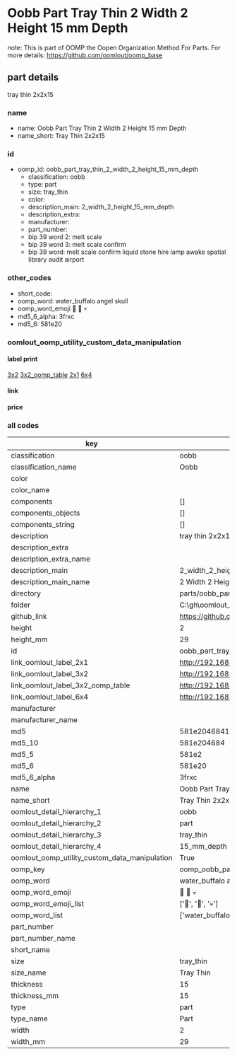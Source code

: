 # Oobb Part Tray Thin 2 Width 2 Height 15 mm Depth  

note: This is part of OOMP the Oopen Organization Method For Parts. For more details: https://github.com/oomlout/oomp_base

##  part details
  



tray thin 2x2x15



### name
* name: Oobb Part Tray Thin 2 Width 2 Height 15 mm Depth
* name_short: Tray Thin 2x2x15 
### id
* oomp_id: oobb_part_tray_thin_2_width_2_height_15_mm_depth
  * classification: oobb
  * type: part
  * size: tray_thin
  * color: 
  * description_main: 2_width_2_height_15_mm_depth
  * description_extra: 
  * manufacturer: 
  * part_number: 
  * bip 39 word 2: melt scale
  * bip 39 word 3: melt scale confirm
  * bip 39 word: melt scale confirm liquid stone hire lamp awake spatial library audit airport

### other_codes
* short_code: 
* oomp_word: water_buffalo angel skull
* oomp_word_emoji :water_buffalo: :angel: :skull:
* md5_6_alpha: 3frxc
* md5_6: 581e20






### oomlout_oomp_utility_custom_data_manipulation
#### label print
[3x2](http://192.168.1.245:1112/?label=oomp%203frxc)
[3x2_oomp_table](http://192.168.1.108:1112/?label=oomp%203frxc)
[2x1](http://192.168.1.242:1112/?label=oomp%203frxc)
[6x4](http://192.168.1.55:1112/?label=oomp%203frxc)    

#### link

                              

#### price







### all codes 
| key | value |  
| --- | --- |  
| classification | oobb |  
| classification_name | Oobb |  
| color |  |  
| color_name |  |  
| components | [] |  
| components_objects | [] |  
| components_string | [] |  
| description | tray thin 2x2x15 |  
| description_extra |  |  
| description_extra_name |  |  
| description_main | 2_width_2_height_15_mm_depth |  
| description_main_name | 2 Width 2 Height 15 mm Depth |  
| directory | parts/oobb_part_tray_thin_2_width_2_height_15_mm_depth |  
| folder | C:\gh\oomlout_oobb_version_4_generated_parts\things\oobb_part_tray_thin_2_width_2_height_15_mm_depth |  
| github_link | https://github.com/oomlout/oomlout_oomp_part_src/tree/main/parts/oobb_part_tray_thin_2_width_2_height_15_mm_depth |  
| height | 2 |  
| height_mm | 29 |  
| id | oobb_part_tray_thin_2_width_2_height_15_mm_depth |  
| link_oomlout_label_2x1 | http://192.168.1.242:1112/?label=oomp%203frxc |  
| link_oomlout_label_3x2 | http://192.168.1.245:1112/?label=oomp%203frxc |  
| link_oomlout_label_3x2_oomp_table | http://192.168.1.108:1112/?label=oomp%203frxc |  
| link_oomlout_label_6x4 | http://192.168.1.55:1112/?label=oomp%203frxc |  
| manufacturer |  |  
| manufacturer_name |  |  
| md5 | 581e204684102f99b06b28245df00455 |  
| md5_10 | 581e204684 |  
| md5_5 | 581e2 |  
| md5_6 | 581e20 |  
| md5_6_alpha | 3frxc |  
| name | Oobb Part Tray Thin 2 Width 2 Height 15 mm Depth |  
| name_short | Tray Thin 2x2x15  |  
| oomlout_detail_hierarchy_1 | oobb |  
| oomlout_detail_hierarchy_2 | part |  
| oomlout_detail_hierarchy_3 | tray_thin |  
| oomlout_detail_hierarchy_4 | 15_mm_depth |  
| oomlout_oomp_utility_custom_data_manipulation | True |  
| oomp_key | oomp_oobb_part_tray_thin_2_width_2_height_15_mm_depth |  
| oomp_word | water_buffalo angel skull |  
| oomp_word_emoji | :water_buffalo: :angel: :skull: |  
| oomp_word_emoji_list | [':water_buffalo:', ':angel:', ':skull:'] |  
| oomp_word_list | ['water_buffalo', 'angel', 'skull'] |  
| part_number |  |  
| part_number_name |  |  
| short_name |  |  
| size | tray_thin |  
| size_name | Tray Thin |  
| thickness | 15 |  
| thickness_mm | 15 |  
| type | part |  
| type_name | Part |  
| width | 2 |  
| width_mm | 29 |  
